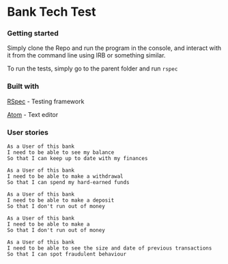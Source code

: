 # Bank Tech Test

### Getting started

Simply clone the Repo and run the program in the console, and interact with it from the command line using IRB or something similar.

To run the tests, simply go to the parent folder and run `rspec`

### Built with

[RSpec](http://rspec.info/) - Testing framework

[Atom](https://atom.io/) - Text editor

### User stories

```
As a User of this bank
I need to be able to see my balance
So that I can keep up to date with my finances

As a User of this bank
I need to be able to make a withdrawal
So that I can spend my hard-earned funds

As a User of this bank
I need to be able to make a deposit
So that I don't run out of money

As a User of this bank
I need to be able to make a
So that I don't run out of money

As a User of this bank
I need to be able to see the size and date of previous transactions
So that I can spot fraudulent behaviour

```
